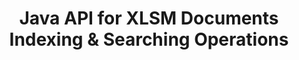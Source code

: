 ---
############################# Static ############################
layout: "auto-gen-gist"
draft: false
path: "search/java/document/xlsm"
otherformats: PDF DOC DOT DOCX DOCM DOTX DOTM TXT ODT OTT RTF XLS XLT XLSX XLSB XLTX XLTM XLA XLAM ODS OTS CSV TSV XML PPT PPS POT PPTX PPTM POTX POTM PPSX PPSM ODP PST OST EML EMLX MSG ONE ZIP XHTML MHTML MD CHM EPUB  FB2 

############################# Head ############################
head_title: "Add Documents Indexing and Search Operations inside Java Apps"
head_description: "GroupDocs.Search Java API supports documents indexing & searching operations for documents formats like PDF DOC, DOCX, RTF, XLSX, CSV, PPTX, EML, MSG and more."

############################# Header ############################
title: "Java API for XLSM Documents Indexing & Searching Operations "
description: "GroupDocs.Search Java API allows developers to integrate robust documents searching & indexing operations to their apps. It supports file formats like PDF DOC, DOCX, RTF, XLSX, CSV, PPTX MSG, EML & many more."

######################### Download Button #######################
button:
    enable: true

############################# About ############################
about:
    enable: true
    title: "How to Add Documents Indexing & Searching Operations to Java APPs"
    content: |
       The amount of data and information is rapidly increasing with every passing day.  Therefore, it is very important to retrieve the correct information in a timely manner with minimum cost and effort. This webpage is going to provide information about how users can develop and add efficient documents searching capabilities to their business applications. . The aim is to quickly and accurately find and display information related to user’s queries.  GroupDocs.Search for Java is very efficient and simple to use Java API that helps software developers to operate basic to advanced level text search operations inside their own apps without installing any third party software.  The Java API has provided several useful features related to searching such as merge multiple indexes into a common index, search queries recognition of different keyboard layout, morphological Word Form support and so on.  It supports simple, Boolean, regular expression (Regex), fuzzy, case sensitive search, synonym, homophone, wildcard, object type search, setting data range and other types of queries to quickly and elegantly search out information.. 

############################# content ############################
steps:
    enable: true
    block:
    - title_left: "Create New Search Index or Load Existing One via Java"
      content_left: |
       GroupDocs.Search Java enables software developers to generate a new search Index or load an existing search index inside their own java apps. The below Java code example shows the creation of a new index as well as loading the existing one using just a couple of lines of java code. 

      title_right: "Create New or Load Existing Search Index via Java"
      content_right: |
         * First you need to Specify the path to the index folder
         * Create an instance of [Index](https://apireference.groupdocs.com/search/java/com.groupdocs.search/Index#Index(java.lang.String)) class
         * Above will create an index in memory or on a disk and can also load an existing index.
       
      gisthash: "02615fe51a919acdc5363d46c181dc7f"
      gistfile: "create_or_load_search_index.java"

    - title_left: "Synchronous XLSM Documents Indexing via Java"
      content_left: |
       GroupDocs.Search Java API facilitates software programmers to synchronously index documents with just a couple of lines of code inside their own Java apps. The below Java code examples demonstrates how to perform documents indexing synchronously with ease. 

      title_right: "Add XLSM Document to Search Index Synchronously"
      content_right: |
        * First you need to Specify the path to the index folder
        * Specify path to a folder containing documents to search
        * Create an instance of [Index(indexFolder)](https://apireference.groupdocs.com/search/java/com.groupdocs.search/Index#Index(java.lang.String)) class
        * Above will create an index in memory or on a disk or open an existing index. 
        * Synchronous indexing documents from the specified folder
     
      gisthash: "7079bf3c06128a69b842150d080e5e0b"
      gistfile: "Add_files_synchronously_to_indexing.java"
      
    - title_left: "Perform Asynchronous Document Indexing  via Java"
      content_left: |
        GroupDocs.Search Java API allows software professionals to perform asynchronous document indexing inside their own Java apps. The below java code demonstrates how developers can index documents asynchronously with just a couple of lines of java code.

      title_right: "Add XLSM Document to Search Index Asynchronously"
      content_right: |
        * First you need to Specify the path to the index folder
        * Specify path to a folder containing documents to search
        * Create an instance of [Index(indexFolder)](https://apireference.groupdocs.com/search/java/com.groupdocs.search/Index#Index(java.lang.String)) class
        * Subscribing to the event
        * Need to write Code indicating the completion of the operation
        * Setting the flag for asynchronous indexing 
        * Asynchronous indexing documents from the specified folder
     
      gisthash: "7079bf3c06128a69b842150d080e5e0b"
      gistfile: "Add_files_asynchronously_to_indexing.java"

    - title_left: "How to Highlight Search Results in Java Apps"
      content_left: |
       GroupDocs.Search Java API allows developers to interpret a search result and list down the found documents as well as the words and phrases. It is also possible to highlight the text of the XLSM document. Below is the Java code example that demonstrates how to list down the found documents and highlight search results with just a couple of lines of code.

      title_right: "Highlight Search Results via Java"
      content_right: |
        * Peform Search in index
        * After succesful Search, Print the result
        * Iterate through the documents and display the found documents
        * Highlighting occurrences in text
        * Generating output HTML formatted document with highlighted search results
     
      gisthash: "cc88d485f007d6da0d943043c8e13a52"
      gistfile: "how_to_highlight_search_result.java"

    - title_left: "System Requirements"
      content_left: |
        GroupDocs.Search for Java is supported on all major platforms and operating systems. For complete system requirements guide, please visit [system requirements](https://docs.groupdocs.com/search/java/system-requirements/) before executing the code below, please make sure that you have the following prerequisites installed on your system:
         * Operating Systems: Microsoft Windows, Linux, MacOS
         * Java Versions Support: J2SE 7.0 (1.7), J2SE 8.0 (1.8) or above
         * Get the latest version of GroupDocs.Search for Java APIs from GroupDocs [Repository](https://repository.groupdocs.com/repo/com/groupdocs/groupdocs-search/)
        
      title_right: "Why Use GroupDocs.Search"
      content_right: |
        * Search Index creation in memory as well as on disk.
        * Ability of indexing from a file, stream or structure.
        * Password protected documents indexing support.
        * Support for merging of several indexes.
        * Filter Document during search indexing.
        * Spell check support during the search.
        * Blended characters are fully supported
        * Combining different types of search into one search query.
        * Simple word  and regular expression searches support
        * Fully support alias replacement in search queries.

demos:
    enable: true
        

about_formats:
    enable: true


more_formats:
    enable: true


back_to_top:
    enable: true
---